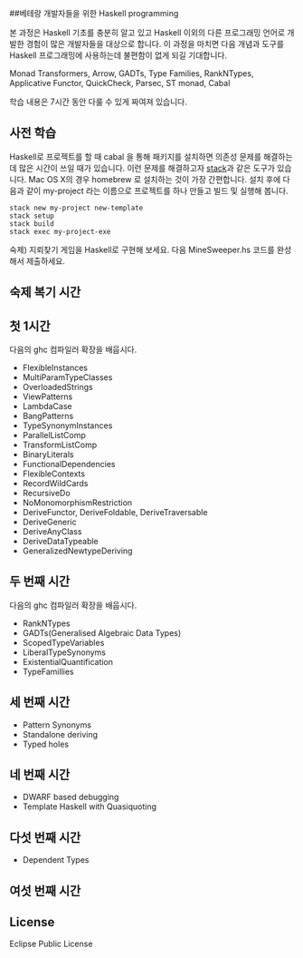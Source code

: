 ##베테랑 개발자들을 위한 Haskell programming

본 과정은 Haskell 기초를 충분히 알고 있고 Haskell 이외의 다른 프로그래밍 언어로 개발한 경험이 많은 개발자들을 대상으로 합니다. 이 과정을 마치면 다음 개념과 도구를 Haskell 프로그래밍에 사용하는데 불편함이 없게 되길 기대합니다.

Monad Transformers, Arrow, GADTs, Type Families, RankNTypes, Applicative Functor, QuickCheck, Parsec, ST monad, Cabal

학습 내용은 7시간 동안 다룰 수 있게 짜여져 있습니다.

## 사전 학습

Haskell로 프로젝트를 할 때 cabal 을 통해 패키지를 설치하면 의존성 문제를 해결하는데 많은 시간이 쓰일 때가 있습니다. 이런 문제를 해결하고자 [stack](https://github.com/commercialhaskell/stack)과 같은 도구가 있습니다. Mac OS X의 경우 homebrew 로 설치하는 것이 가장 간편합니다. 설치 후에 다음과 같이 my-project 라는 이름으로 프로젝트를 하나 만들고 빌드 및 실행해 봅니다.

    stack new my-project new-template
    stack setup
    stack build
    stack exec my-project-exe



숙제) 지뢰찾기 게임을 Haskell로 구현해 보세요. 다음 MineSweeper.hs 코드를 완성해서 제출하세요.

## 숙제 복기 시간

## 첫 1시간
다음의 ghc 컴파일러 확장을 배웁시다.
- FlexibleInstances
- MultiParamTypeClasses
- OverloadedStrings
- ViewPatterns
- LambdaCase
- BangPatterns
- TypeSynonymInstances
- ParallelListComp
- TransformListComp
- BinaryLiterals
- FunctionalDependencies
- FlexibleContexts
- RecordWildCards
- RecursiveDo
- NoMonomorphismRestriction
- DeriveFunctor, DeriveFoldable, DeriveTraversable
- DeriveGeneric
- DeriveAnyClass
- DeriveDataTypeable
- GeneralizedNewtypeDeriving

## 두 번째 시간
다음의 ghc 컴파일러 확장을 배웁시다.
- RankNTypes
- GADTs(Generalised Algebraic Data Types)
- ScopedTypeVariables
- LiberalTypeSynonyms
- ExistentialQuantification
- TypeFamillies

## 세 번째 시간
- Pattern Synonyms
- Standalone deriving
- Typed holes

## 네 번째 시간
- DWARF based debugging
- Template Haskell with Quasiquoting

## 다섯 번째 시간
- Dependent Types

## 여섯 번째 시간

## License
Eclipse Public License
